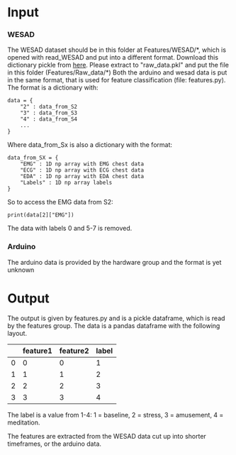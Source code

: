 # Input
### WESAD
The WESAD dataset should be in this folder at Features/WESAD/\*, which is opened with read_WESAD and put into a different format. Download this dictionary pickle from [here](https://drive.google.com/file/d/1H9UYMfebv40WnRRoZgf4nFpQDRa_Q_RM/view?usp=drive_link). Please extract to "raw_data.pkl" and put the file in this folder (Features/Raw_data/\*)
Both the arduino and wesad data is put in the same format, that is used for feature classification (file: features.py).
The format is a dictionary with:
```
data = {
    "2" : data_from_S2
    "3" : data_from_S3
    "4" : data_from_S4
    ...
}
```
Where data_from_Sx is also a dictionary with the format:
```
data_from_SX = {
    "EMG" : 1D np array with EMG chest data
    "ECG" : 1D np array with ECG chest data
    "EDA" : 1D np array with EDA chest data
    "Labels" : 1D np array labels
}
```
So to access the EMG data from S2:
```
print(data[2]["EMG"])
```
The data with labels 0 and 5-7 is removed. 
### Arduino
The arduino data is provided by the hardware group and the format is yet unknown

# Output
The output is given by features.py and is a pickle dataframe, which is read by the features group. The data is a pandas dataframe with the following layout.

|  |  feature1  | feature2  | label |
| - | -| -| -|
|0         |0         |0      |1|
|1         |1         |1      |2|
|2         |2         |2      |3|
|3         |3         |3      |4|

The label is a value from 1-4: 1 = baseline, 2 = stress, 3 = amusement, 4 = meditation.

The features are extracted from the WESAD data cut up into shorter timeframes, or the arduino data.
